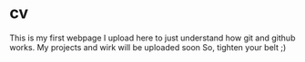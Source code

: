 # cv
This is my first webpage
I upload here to just understand how git and github works.
My projects and wirk will be uploaded soon
So, tighten your belt ;)
